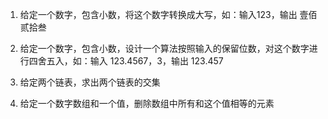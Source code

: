 



1. 给定一个数字，包含小数，将这个数字转换成大写，如：输入123，输出 壹佰贰拾叁

2. 给定一个数字，包含小数，设计一个算法按照输入的保留位数，对这个数字进行四舍五入，如：输入 123.4567，3，输出 123.457

3. 给定两个链表，求出两个链表的交集

4. 给定一个数字数组和一个值，删除数组中所有和这个值相等的元素

   